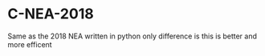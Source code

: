 # C-NEA-2018

Same as the 2018 NEA written in python only difference is this is better and more efficent
